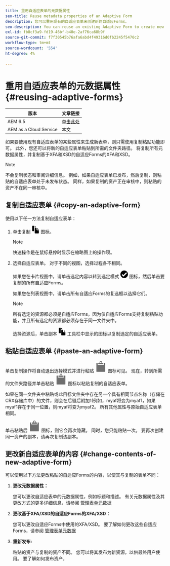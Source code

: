 ```yaml
---
title: 重用自适应表单的元数据属性
seo-title: Reuse metadata properties of an Adaptive Form
description: 您可以重用现有的自适应表单来创建新的自适应Forms。
seo-description: You can reuse an existing Adaptive Form to create new Adaptive Forms.
exl-id: fb8cf3a9-fd19-46bf-b40e-2af76ca68b9f
source-git-commit: f7f30545b76afa6abd4f49316d0fb2245f5470c2
workflow-type: tm+mt
source-wordcount: '554'
ht-degree: 4%

---
```


# 重用自适应表单的元数据属性 {#reusing-adaptive-forms}

| 版本 | 文章链接 |
| -------- | ---------------------------- |
| AEM 6.5 | [单击此处](https://experienceleague.adobe.com/docs/experience-manager-65/forms/adaptive-forms-basic-authoring/reusing-adaptive-forms.html) |
| AEM as a Cloud Service | 本文 |

如果要使用现有自适应表单的某些属性来生成新表单，则只需使用复制粘贴功能即可。 此外，您还可以将新的自适应表单粘贴到所需的文件夹路径。 将复制所有元数据属性，并复制基于XFA和XSD的自适应Forms的XFA和XSD。

>[!NOTE]
>
>不会复制状态和审阅详细信息。 例如，如果自适应表单已发布，然后复制，则粘贴的自适应表单处于未发布状态。 同样，如果复制的资产正在审核中，则粘贴的资产不在同一审核中。

## 复制自适应表单 {#copy-an-adaptive-form}

使用以下任一方法复制自适应表单：

1. 单击复制 ![aem6forms_copy](assets/aem6forms_copy.png) 图标。

   >[!NOTE]
   >
   >快速操作是在鼠标悬停时显示在缩略图上的操作项。

1. 选择自适应表单。 对于不同的视图，选择过程各不相同。

   如果您在卡片视图中，请单击选定内容以转到选定模式 ![aem6forms_check-circle](assets/aem6forms_check-circle.png) 图标，然后单击要复制的所有自适应Forms。

   如果您在列表视图中，请单击所有自适应Forms的复选框以选择它们。

   >[!NOTE]
   >
   >所有选定的资源都必须是自适应Forms，因为仅自适应Forms支持复制粘贴功能，并且所有选定的资源都必须存在于同一文件夹中。

   选择资源后，单击副本 ![aem6forms_copy](assets/aem6forms_copy.png) 工具栏中显示的图标以复制选定的自适应表单。

## 粘贴自适应表单 {#paste-an-adaptive-form}

单击复制操作将自动退出选择模式并进行粘贴 ![粘贴](assets/Smock_Paste_18_N.svg) 图标可见。 现在，转到所需的文件夹路径并单击粘贴 ![粘贴](assets/Smock_Paste_18_N.svg) 图标以粘贴复制的自适应表单。

如果在同一文件夹中粘贴或此目标文件夹中存在另一个具有相同节点名称（存储在CRX存储库中）的文件，则会在后缀后附加1(例如，myaf将变为myaf1，如果myaf1存在于同一位置，则myaf将变为myaf2。 所有其他属性与原始自适应表单相同。

单击粘贴后 ![粘贴](assets/Smock_Paste_18_N.svg) 图标，则它会再次隐藏。 同时，您只能粘贴一次。 要再次创建同一资产的副本，请再次复制该副本。

## 更改新自适应表单的内容 {#change-contents-of-new-adaptive-form}

可以使用以下方法更改粘贴的自适应Forms的内容，以使其与复制的表单不同：

1. **更改元数据属性：**

   您可以更改自适应表单的元数据属性，例如标题和描述。 有关元数据属性及其更改方式的更多详细信息，请参阅 [管理表单元数据](manage-form-metadata.md)

1. **更改基于XFA/XSD的自适应Forms的XFA/XSD：**

   您可以更改自适应Forms中使用的XFA/XSD。 要了解如何更改这些自适应Forms，请参阅 [管理表单元数据](manage-form-metadata.md)

1. **重新发布:**

   粘贴的资产与复制的资产不同。 您可以将其发布为新资源，以供最终用户使用。 要了解如何发布资产， <!-- see [Publishing and unpublishing forms](publishing-unpublishing-forms.md) -->
